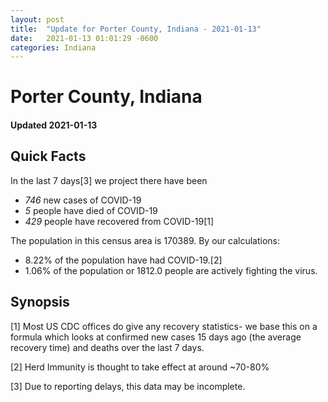 ```yaml
---
layout: post
title:  "Update for Porter County, Indiana - 2021-01-13"
date:   2021-01-13 01:01:29 -0600
categories: Indiana
---
```


# Porter County, Indiana
#### Updated 2021-01-13

## Quick Facts

In the last 7 days[3] we project there have been
- *746* new cases of COVID-19
- *5* people have died of COVID-19
- *429* people have recovered from COVID-19[1]

The population in this census area is 170389. By our calculations:
- 8.22% of the population have had COVID-19.[2]
- 1.06% of the population or 1812.0 people are actively fighting the virus.

## Synopsis




[1] Most US CDC offices do give any recovery statistics- we base this on a formula which looks at confirmed new cases
15 days ago (the average recovery time) and deaths over the last 7 days.

[2] Herd Immunity is thought to take effect at around ~70-80%

[3] Due to reporting delays, this data may be incomplete.
 
    